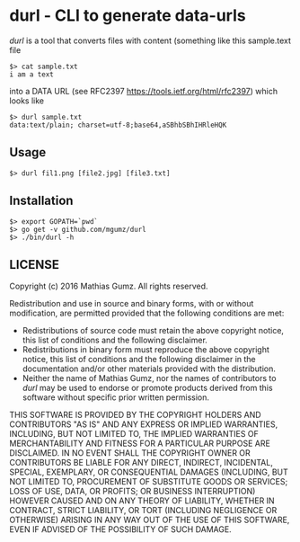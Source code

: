 # durl - CLI to generate data-urls

*durl* is a tool that converts files with content (something like this
sample.text file
    
    $> cat sample.txt
    i am a text

into a DATA URL (see RFC2397 https://tools.ietf.org/html/rfc2397) which looks
like

    $> durl sample.txt
    data:text/plain; charset=utf-8;base64,aSBhbSBhIHRleHQK


## Usage

    $> durl fil1.png [file2.jpg] [file3.txt]


## Installation

    $> export GOPATH=`pwd`
    $> go get -v github.com/mgumz/durl
    $> ./bin/durl -h


## LICENSE

Copyright (c) 2016 Mathias Gumz. All rights reserved.

Redistribution and use in source and binary forms, with or without
modification, are permitted provided that the following conditions are met:

   * Redistributions of source code must retain the above copyright
     notice, this list of conditions and the following disclaimer.
   * Redistributions in binary form must reproduce the above
     copyright notice, this list of conditions and the following
     disclaimer in the documentation and/or other materials provided
     with the distribution.
   * Neither the name of Mathias Gumz, nor the names of contributors
     to *durl* may be used to endorse or promote products derived from
     this software without specific prior written permission.

THIS SOFTWARE IS PROVIDED BY THE COPYRIGHT HOLDERS AND CONTRIBUTORS "AS IS"
AND ANY EXPRESS OR IMPLIED WARRANTIES, INCLUDING, BUT NOT LIMITED TO, THE
IMPLIED WARRANTIES OF MERCHANTABILITY AND FITNESS FOR A PARTICULAR PURPOSE ARE
DISCLAIMED. IN NO EVENT SHALL THE COPYRIGHT OWNER OR CONTRIBUTORS BE LIABLE
FOR ANY DIRECT, INDIRECT, INCIDENTAL, SPECIAL, EXEMPLARY, OR CONSEQUENTIAL
DAMAGES (INCLUDING, BUT NOT LIMITED TO, PROCUREMENT OF SUBSTITUTE GOODS OR
SERVICES; LOSS OF USE, DATA, OR PROFITS; OR BUSINESS INTERRUPTION)
HOWEVER CAUSED AND ON ANY THEORY OF LIABILITY, WHETHER IN CONTRACT, STRICT
LIABILITY, OR TORT (INCLUDING NEGLIGENCE OR OTHERWISE) ARISING IN ANY WAY OUT
OF THE USE OF THIS SOFTWARE, EVEN IF ADVISED OF THE POSSIBILITY OF SUCH
DAMAGE.
